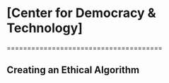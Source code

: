 # [Center for Democracy & Technology]

======================================

## Creating an Ethical Algorithm

